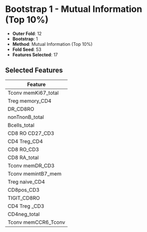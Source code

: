 # Bootstrap 1 - Mutual Information (Top 10%)

- **Outer Fold**: 12
- **Bootstrap**: 1
- **Method**: Mutual Information (Top 10%)
- **Fold Seed**: 53
- **Features Selected**: 17

## Selected Features

| Feature |
|---------|
| Tconv memKi67_total |
| Treg memory_CD4 |
| DR_CD8RO |
| nonTnonB_total |
| Bcells_total |
| CD8 RO CD27_CD3 |
| CD4 Treg_CD4 |
| CD8 RO_CD3 |
| CD8 RA_total |
| Tconv memDR_CD3 |
| Tconv memintB7_mem |
| Treg naive_CD4 |
| CD8pos_CD3 |
| TIGIT_CD8RO |
| CD4 Treg _CD3 |
| CD4neg_total |
| Tconv memCCR6_Tconv |

